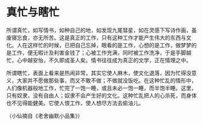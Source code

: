 # 真忙与瞎忙

所谓真忙，如写情书，如种自己的地，如发现九尾彗星，如在灵感下写诗作画，虽废寝忘食，亦无所苦。这是真正的工作，只有这种工作才能产生伟大的东西与文化。人在这样忙的时候，已把自己忘掉，眼看的是工作，心想的是工作，做梦梦的是工作，便无暇计及利害金钱了；心被工作充满，同时被工作洗净，于是手脚越忙，心中越安怡，不久即成圣人矣。情书往往成为真正的文学，正在情理之中。

所谓瞎忙，表面上看来是热闹非常，其实它使人麻木，使文化退落，因为忙得没意义，大家并不愿做那些事，而又不敢不做；不做就没饭吃。在这种忙乱的情形中，人们像机器般地工作，忙完了一饱一睡，或且未必一饱一睡，而半饱半睡。这里，只有奴隶，没有自由人；奴隶不会产生好的文化。这种忙乱把人的心杀死，而身体也不见得能健美。它使人恨工作，使人想尽方法去偷油儿。

（小仙摘自《老舍幽默小品集》）